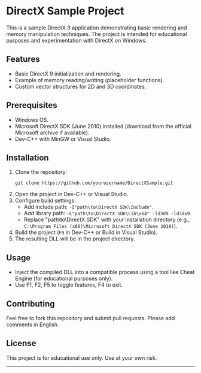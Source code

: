 # DirectX Sample Project

This is a sample DirectX 9 application demonstrating basic rendering and memory manipulation techniques. The project is intended for educational purposes and experimentation with DirectX on Windows.

## Features
- Basic DirectX 9 initialization and rendering.
- Example of memory reading/writing (placeholder functions).
- Custom vector structures for 2D and 3D coordinates.

## Prerequisites
- Windows OS.
- Microsoft DirectX SDK (June 2010) installed (download from the official Microsoft archive if available).
- Dev-C++ with MinGW or Visual Studio.

## Installation
1. Clone the repository:
   ```
   git clone https://github.com/yourusername/DirectXSample.git
   ```
2. Open the project in Dev-C++ or Visual Studio.
3. Configure build settings:
   - Add include path: `-I"path\to\DirectX SDK\Include"`.
   - Add library path: `-L"path\to\DirectX SDK\Lib\x64" -ld3d9 -ld3dx9`.
   - Replace "path\to\DirectX SDK" with your installation directory (e.g., `C:\Program Files (x86)\Microsoft DirectX SDK (June 2010)`).
4. Build the project (`F9` in Dev-C++ or Build in Visual Studio).
5. The resulting DLL will be in the project directory.

## Usage
- Inject the compiled DLL into a compatible process using a tool like Cheat Engine (for educational purposes only).
- Use F1, F2, F5 to toggle features, F4 to exit.

## Contributing
Feel free to fork this repository and submit pull requests. Please add comments in English.

## License
This project is for educational use only. Use at your own risk.

---